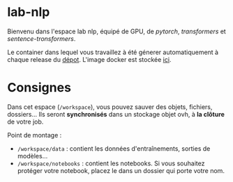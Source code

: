 # lab-nlp
Bienvenu dans l'espace lab nlp, équipé de GPU, de _pytorch_, _transformers_ et _sentence-tronsformers_.

Le container dans lequel vous travaillez à été génerer automatiquement à chaque release du [dépot](https://github.com/datalab-mi/lab-nlp). L'image docker est stockée [ici](https://github.com/orgs/datalab-mi/packages/container/package/lab-nlp).

# Consignes
Dans cet espace (`/workspace`), vous pouvez sauver des objets, fichiers, dossiers... Ils seront **synchronisés** dans un stockage objet ovh, à **la clôture** de votre job.

Point de montage :
- `/workspace/data` : contient les données d'entraînements, sorties de modèles...
- `/workspace/notebooks` : contient les notebooks. Si vous souhaitez protéger votre notebook, placez le dans un dossier qui porte votre nom.
